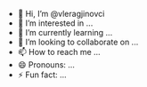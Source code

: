 - 👋 Hi, I’m @vleragjinovci
- 👀 I’m interested in ...
- 🌱 I’m currently learning ...
- 💞️ I’m looking to collaborate on ...
- 📫 How to reach me ...
- 😄 Pronouns: ...
- ⚡ Fun fact: ...

<!---
vleragjinovci/vleragjinovci is a ✨ special ✨ repository because its `README.md` (this file) appears on your GitHub profile.
You can click the Preview link to take a look at your changes.
--->
